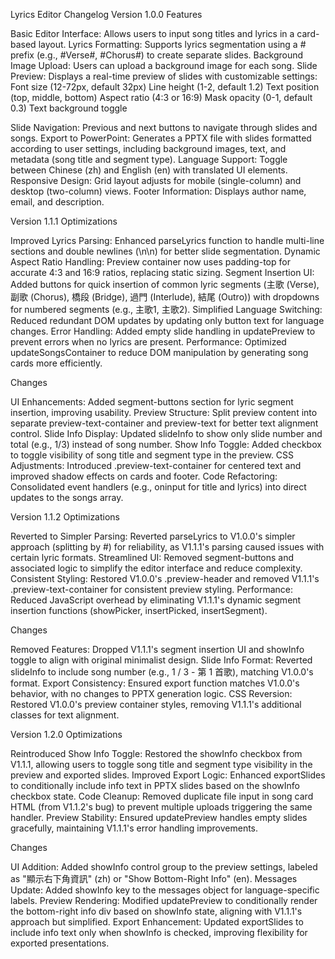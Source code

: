 Lyrics Editor Changelog
Version 1.0.0
Features

Basic Editor Interface: Allows users to input song titles and lyrics in a card-based layout.
Lyrics Formatting: Supports lyrics segmentation using a # prefix (e.g., #Verse#, #Chorus#) to create separate slides.
Background Image Upload: Users can upload a background image for each song.
Slide Preview: Displays a real-time preview of slides with customizable settings:
Font size (12-72px, default 32px)
Line height (1-2, default 1.2)
Text position (top, middle, bottom)
Aspect ratio (4:3 or 16:9)
Mask opacity (0-1, default 0.3)
Text background toggle


Slide Navigation: Previous and next buttons to navigate through slides and songs.
Export to PowerPoint: Generates a PPTX file with slides formatted according to user settings, including background images, text, and metadata (song title and segment type).
Language Support: Toggle between Chinese (zh) and English (en) with translated UI elements.
Responsive Design: Grid layout adjusts for mobile (single-column) and desktop (two-column) views.
Footer Information: Displays author name, email, and description.

Version 1.1.1
Optimizations

Improved Lyrics Parsing: Enhanced parseLyrics function to handle multi-line sections and double newlines (\n\n) for better slide segmentation.
Dynamic Aspect Ratio Handling: Preview container now uses padding-top for accurate 4:3 and 16:9 ratios, replacing static sizing.
Segment Insertion UI: Added buttons for quick insertion of common lyric segments (主歌 (Verse), 副歌 (Chorus), 橋段 (Bridge), 過門 (Interlude), 結尾 (Outro)) with dropdowns for numbered segments (e.g., 主歌1, 主歌2).
Simplified Language Switching: Reduced redundant DOM updates by updating only button text for language changes.
Error Handling: Added empty slide handling in updatePreview to prevent errors when no lyrics are present.
Performance: Optimized updateSongsContainer to reduce DOM manipulation by generating song cards more efficiently.

Changes

UI Enhancements: Added segment-buttons section for lyric segment insertion, improving usability.
Preview Structure: Split preview content into separate preview-text-container and preview-text for better text alignment control.
Slide Info Display: Updated slideInfo to show only slide number and total (e.g., 1/3) instead of song number.
Show Info Toggle: Added checkbox to toggle visibility of song title and segment type in the preview.
CSS Adjustments: Introduced .preview-text-container for centered text and improved shadow effects on cards and footer.
Code Refactoring: Consolidated event handlers (e.g., oninput for title and lyrics) into direct updates to the songs array.

Version 1.1.2
Optimizations

Reverted to Simpler Parsing: Reverted parseLyrics to V1.0.0's simpler approach (splitting by #) for reliability, as V1.1.1's parsing caused issues with certain lyric formats.
Streamlined UI: Removed segment-buttons and associated logic to simplify the editor interface and reduce complexity.
Consistent Styling: Restored V1.0.0's .preview-header and removed V1.1.1's .preview-text-container for consistent preview styling.
Performance: Reduced JavaScript overhead by eliminating V1.1.1's dynamic segment insertion functions (showPicker, insertPicked, insertSegment).

Changes

Removed Features: Dropped V1.1.1's segment insertion UI and showInfo toggle to align with original minimalist design.
Slide Info Format: Reverted slideInfo to include song number (e.g., 1 / 3 - 第 1 首歌), matching V1.0.0's format.
Export Consistency: Ensured export function matches V1.0.0's behavior, with no changes to PPTX generation logic.
CSS Reversion: Restored V1.0.0's preview container styles, removing V1.1.1's additional classes for text alignment.

Version 1.2.0
Optimizations

Reintroduced Show Info Toggle: Restored the showInfo checkbox from V1.1.1, allowing users to toggle song title and segment type visibility in the preview and exported slides.
Improved Export Logic: Enhanced exportSlides to conditionally include info text in PPTX slides based on the showInfo checkbox state.
Code Cleanup: Removed duplicate file input in song card HTML (from V1.1.2's bug) to prevent multiple uploads triggering the same handler.
Preview Stability: Ensured updatePreview handles empty slides gracefully, maintaining V1.1.1's error handling improvements.

Changes

UI Addition: Added showInfo control group to the preview settings, labeled as "顯示右下角資訊" (zh) or "Show Bottom-Right Info" (en).
Messages Update: Added showInfo key to the messages object for language-specific labels.
Preview Rendering: Modified updatePreview to conditionally render the bottom-right info div based on showInfo state, aligning with V1.1.1's approach but simplified.
Export Enhancement: Updated exportSlides to include info text only when showInfo is checked, improving flexibility for exported presentations.

